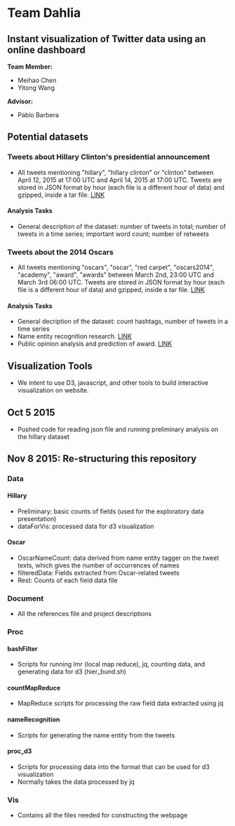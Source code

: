 # Team Dahlia 
## Instant visualization of Twitter data using an online dashboard

**Team Member:**
   
* Meihao Chen
* Yitong Wang

**Advisor:**
* Pablo Barbera


## Potential datasets

### Tweets about Hillary Clinton's presidential announcement

- All tweets mentioning "hillary", "hillary clinton" or "clinton" between April 12, 2015 at 17:00 UTC and April 14, 2015 at 17:00 UTC. Tweets are stored in JSON format by hour (each file is a different hour of data) and gzipped, inside a tar file. [LINK](https://s3.amazonaws.com/smappdata/hillary.tar)
#### Analysis Tasks

- General description of the dataset: number of tweets in total; number of tweets in a time series; important word count; number of retweets

### Tweets about the 2014 Oscars

- All tweets mentioning "oscars", "oscar", "red carpet", "oscars2014", "academy", "award", "awards" between March 2nd, 23:00 UTC and March 3rd 06:00 UTC. Tweets are stored in JSON format by hour (each file is a different hour of data) and gzipped, inside a tar file. [LINK](https://s3.amazonaws.com/smappdata/oscars.tar)

#### Analysis Tasks

- General decription of the dataset: count hashtags, number of tweets in a time series
- Name entity recognition research. [LINK](http://www.sciencedirect.com/science/article/pii/S0004370212000276)
- Public opinion analysis and prediction of award. [LINK](http://delivery.acm.org/10.1145/2340000/2337551/a66-paltoglou.pdf?ip=216.165.95.72&id=2337551&acc=ACTIVE%20SERVICE&key=36E5A5D4E382B3FA%2E4D4702B0C3E38B35%2E4D4702B0C3E38B35%2E4D4702B0C3E38B35&CFID=550903582&CFTOKEN=65484671&__acm__=1444078116_3245547784ac583d81e3a2ab37a00c10)

## Visualization Tools

- We intent to use D3, javascript, and other tools to build interactive visualization on website.

## Oct 5 2015
- Pushed code for reading json file and running preliminary analysis on the hillary dataset

## Nov 8 2015: Re-structuring this repository
### Data
#### Hillary
- Preliminary: basic counts of fields (used for the exploratory data presentation)
- dataForVis: processed data for d3 visualization

#### Oscar
- OscarNameCount: data derived from name entity tagger on the tweet texts, which gives the number of occurrences of names
- filteredData: Fields extracted from Oscar-related tweets
- Rest: Counts of each field data file

### Document
- All the references file and project descriptions

### Proc
#### bashFilter
- Scripts for running lmr (local map reduce), jq, counting data, and generating data for d3 (hier_bund.sh)

#### countMapReduce
- MapReduce scripts for processing the raw field data extracted using jq

#### nameRecognition
- Scripts for generating the name entity from the tweets

#### proc_d3
- Scripts for processing data into the format that can be used for d3 visualization 
- Normally takes the data processed by jq

### Vis
- Contains all the files needed for constructing the webpage


